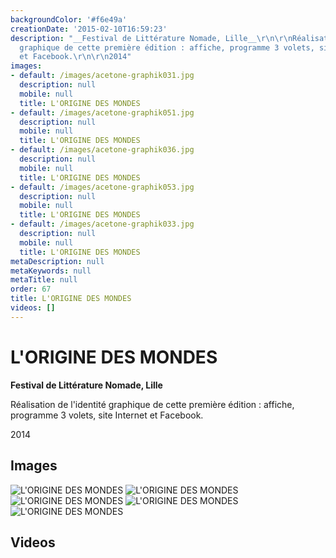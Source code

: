 ```yaml
---
backgroundColor: '#f6e49a'
creationDate: '2015-02-10T16:59:23'
description: "__Festival de Littérature Nomade, Lille__\r\n\r\nRéalisation de l'identité
  graphique de cette première édition : affiche, programme 3 volets, site Internet
  et Facebook.\r\n\r\n2014"
images:
- default: /images/acetone-graphik031.jpg
  description: null
  mobile: null
  title: L'ORIGINE DES MONDES
- default: /images/acetone-graphik051.jpg
  description: null
  mobile: null
  title: L'ORIGINE DES MONDES
- default: /images/acetone-graphik036.jpg
  description: null
  mobile: null
  title: L'ORIGINE DES MONDES
- default: /images/acetone-graphik053.jpg
  description: null
  mobile: null
  title: L'ORIGINE DES MONDES
- default: /images/acetone-graphik033.jpg
  description: null
  mobile: null
  title: L'ORIGINE DES MONDES
metaDescription: null
metaKeywords: null
metaTitle: null
order: 67
title: L'ORIGINE DES MONDES
videos: []
---
```


# L'ORIGINE DES MONDES

__Festival de Littérature Nomade, Lille__

Réalisation de l'identité graphique de cette première édition : affiche, programme 3 volets, site Internet et Facebook.

2014

## Images

![L'ORIGINE DES MONDES](/images/acetone-graphik031.jpg)
![L'ORIGINE DES MONDES](/images/acetone-graphik051.jpg)
![L'ORIGINE DES MONDES](/images/acetone-graphik036.jpg)
![L'ORIGINE DES MONDES](/images/acetone-graphik053.jpg)
![L'ORIGINE DES MONDES](/images/acetone-graphik033.jpg)

## Videos
